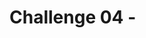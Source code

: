 # Challenge 04 - <Title of Challenge> - Coach's Guide 

[< Previous Solution](./Solution-03.md) - **[Home](./README.md)** - [Next Solution >](./Solution-05.md)

## Setup Steps
- Download the ml model from Fabric workspace
- Upload the model on azure machine learning studio
- Using postman, send the testing data to it to test it out.

## Notes & Guidance
- Go to your data science worksapce where all the notebooks are stored.
- That worksapce will have the ml model which you created in previous challenege
- Exporting a model from Fabric is easy--just tap the Download ML model version button in the UI.

![picture alt](./image-10.png)

- Fabric will combine the ML Model along with a Python Object Serialization file (a/k/a pickle file) having a .pkl extension, and YAML files (.yml) that describe to other platforms the structure and interface provided by the model. All these files are packaged into a .zip file, which will be placed in your Downloads folder.
- If you open the .zip file, you can review the model and metadata files before deploying them to other systems.
  ![picture alt](./image-11.png)

- After downloading the model, we have to deploy an Azure ML real-time inference endpoint to publish the model to the Internet via a RESTful web service.
- Register the model in and Azure ML workspace, and use the Azure ML Studio web UI to deploy the endpoint.
- To upload the model, use the Register/From local files menu in Azure AI Machine Learning Studio, and then press the Register button at the bottom of the screen.
  ![picture alt](./image-12.png)

- After uploading the files, the new model is available in the Models page of the Azure ML Workspace.
- Once the model is registered in the Azure ML workspace, click on the model name, and then select Real-time endpoint from the Deploy menu.
  ![picture alt](./image-14.png)
  
- A model opens up to configure the compute to use for the endpoint, and to specify the deployment name.
- Specify the compute size desired for the endpoint, and the names for the endpoint and deployment, then tap the Deploy button.
  ![picture alt](./image-13.png)

- After the deployment completes (10-15 minutes, typically), make a quick "smoke test" within Azure ML Studio to ensure the deployment is functional, and we're using the correct data structures when calling it.
  
- Once the interactive test succeeds, it's time to move on to consume the model from outside the Azure ML environment.
- Use postmanm to send data to deployed model endpoints.

  
